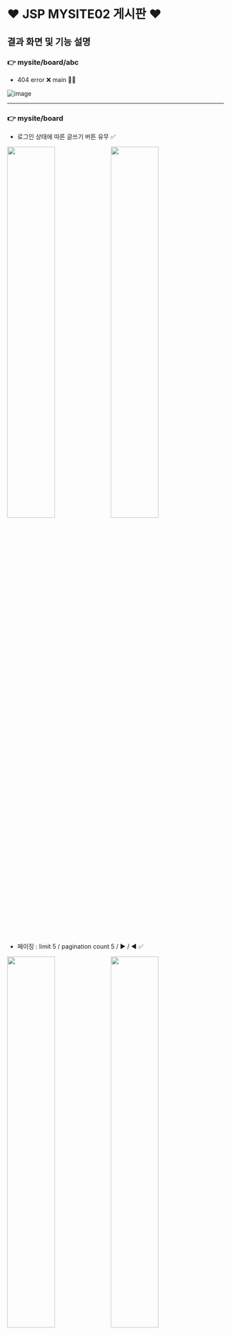 
# ❤️ JSP MYSITE02 게시판 ❤️

## 결과 화면 및 기능 설명

### 👉 mysite/board/abc 

- 404 error ❌ main 🙆‍♀️

![image](https://github.com/talkingOrange/mysite/assets/88815795/e07924a9-6c65-4c1a-b352-319733de6280)

---

### 👉 mysite/board


- 로그인 상태에 따른 글쓰기 버튼 유무 ✅

<img src="https://github.com/talkingOrange/mysite/assets/88815795/3ce54163-a743-45fb-8612-cea990830f68" width="47%">
<img src="https://github.com/talkingOrange/mysite/assets/88815795/b3574242-5acb-484f-88c0-a0829049007c" width="47%">


- 페이징 : limit 5 / pagination count 5 / ▶ / ◀ ✅

<img src="https://github.com/talkingOrange/mysite/assets/88815795/51dba298-8b43-4d61-959a-acb9e59af8ba" width="47%">
<img src="https://github.com/talkingOrange/mysite/assets/88815795/12e1efda-5943-41f2-830f-867b538ced45" width="47%">
<img src="https://github.com/talkingOrange/mysite/assets/88815795/428a216f-2a94-4b70-a705-ac06f983d925" width="47%">
<img src="https://github.com/talkingOrange/mysite/assets/88815795/c9d5fc2b-09d8-4b12-8bee-b8130206f00c" width="47%">

- 답글 / 조회수 ✅

<img src="https://github.com/talkingOrange/mysite/assets/88815795/d7df268a-ef4a-4141-ad66-270d20aa0ee4" width="95%">


---

#### 👉 mysite/board/abc 

- 404 error ❌ main 🙆‍♀️

![image](https://github.com/talkingOrange/mysite/assets/88815795/e07924a9-6c65-4c1a-b352-319733de6280)


> 2. 클라이언트 실행

```cmd
PS C:\Users\pc\Desktop\poscodx2023\eclipse\java-study\java_final\target\classes> java chat.gui.ChatClientApp
```

😊 실행시, 

```cmd
대화명을 입력하세요.
>
```


😊 공백값을 입력할 경우, (단순 enter)

```cmd
대화명을 입력하세요.
>
대화명은 한글자 이상 입력해야 합니다.

대화명을 입력하세요.
>
```

> 입장 및 대화

![image](https://github.com/talkingOrange/java-study/assets/88815795/95a19cc6-e355-4a92-b65d-d85588b0ed2a)

> 퇴장

![image](https://github.com/talkingOrange/java-study/assets/88815795/8c851fed-76ab-4edf-8588-59d4523e2eec)

![image](https://github.com/talkingOrange/java-study/assets/88815795/862ff92e-e835-4f30-bc04-701370904b51)


2023.08.24 END BUTTON 추가

